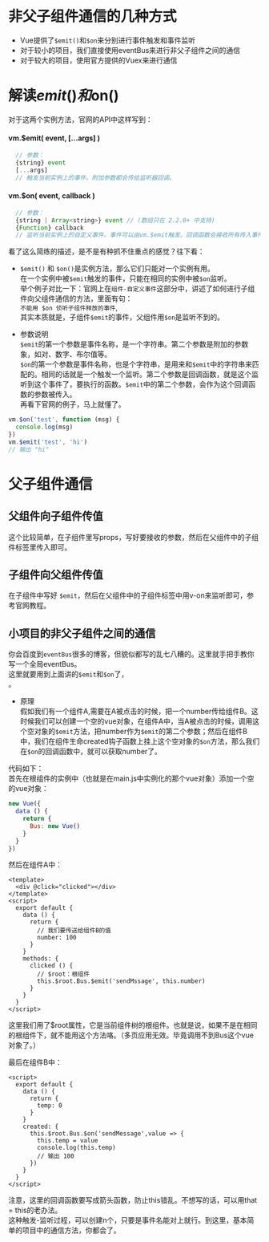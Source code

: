 # 非父子组件通信的几种方式

- Vue提供了`$emit()`和`$on`来分别进行事件触发和事件监听 <br />
- 对于较小的项目，我们直接使用eventBus来进行非父子组件之间的通信 <br />
- 对于较大的项目，使用官方提供的Vuex来进行通信 <br />

# 解读$emit()和$on()

对于这两个实例方法，官网的API中这样写到： <br />

#### vm.$emit( event, […args] )
```js
  // 参数：
  {string} event
  [...args]
  // 触发当前实例上的事件。附加参数都会传给监听器回调。
```

#### vm.$on( event, callback )
```js
  // 参数：
  {string | Array<string>} event // (数组只在 2.2.0+ 中支持)
  {Function} callback
  // 监听当前实例上的自定义事件。事件可以由vm.$emit触发。回调函数会接收所有传入事件触发函数的额外参数。
```
看了这么简练的描述，是不是有种抓不住重点的感觉？往下看：<br />

- `$emit()` 和 `$on()`是实例方法，那么它们只能对一个实例有用。<br />
在一个实例中被`$emit`触发的事件，只能在相同的实例中被`$on`监听。<br />
举个例子对比一下：官网上在`组件-自定义事件`这部分中，讲述了如何进行子组件向父组件通信的方法，里面有句：<br />
`不能用 $on 侦听子组件释放的事件`,<br />
其实本质就是，子组件`$emit`的事件，父组件用`$on`是监听不到的。<br />

- 参数说明 <br />
`$emit`的第一个参数是事件名称，是一个字符串。第二个参数是附加的参数象，如对、数字、布尔值等。<br />
`$on`的第一个参数是事件名称，也是个字符串，是用来和`$emit`中的字符串来匹配的。相同的话就是一个触发一个监听。第二个参数是回调函数，就是这个监听到这个事件了，要执行的函数。`$emit`中的第二个参数，会作为这个回调函数的参数被传入。<br />
再看下官网的例子，马上就懂了。<br />
```js
vm.$on('test', function (msg) {
  console.log(msg)
})
vm.$emit('test', 'hi')
// 输出 "hi"
```

# 父子组件通信

## 父组件向子组件传值
这个比较简单，在子组件里写props，写好要接收的参数，然后在父组件中的子组件标签里传入即可。

## 子组件向父组件传值

在子组件中写好 `$emit`，然后在父组件中的子组件标签中用v-on来监听即可，参考官网教程。

## 小项目的非父子组件之间的通信

你会百度到`eventBus`很多的博客，但貌似都写的乱七八糟的。这里就手把手教你写一个全局eventBus。<br />
这里就要用到上面讲的`$emit`和`$on`了，<br />。

- 原理 <br />
假如我们有一个组件A,需要在A被点击的时候，把一个number传给组件B。这时候我们可以创建一个空的vue对象，在组件A中，当A被点击的时候，调用这个空对象的`$emit`方法，把number作为`$emit`的第二个参数；然后在组件B中，我们在组件生命created钩子函数上挂上这个空对象的`$on`方法，那么我们在`$on`的回调函数中，就可以获取number了。<br />

代码如下：<br />
首先在根组件的实例中（也就是在main.js中实例化的那个vue对象）添加一个空的vue对象：<br />
```js
new Vue({
  data () {
    return {
      Bus: new Vue()
    }
  }
})
```
然后在组件A中：<br />
```vue
<template>
  <div @click="clicked"></div>
</template>
<script>
  export default {
    data () {
      return {
        // 我们要传送给组件B的值
        number: 100
      }
    }
    methods: {
      clicked () {
        // $root：根组件
        this.$root.Bus.$emit('sendMssage', this.number)
      }
    }
  }
</script>
```
这里我们用了$root属性，它是当前组件树的根组件。也就是说，如果不是在相同的根组件下，就不能用这个方法咯。（多页应用无效。毕竟调用不到Bus这个vue对象了。）<br />

最后在组件B中：<br />
```vue
<script>
  export default {
    data () {
      return {
        temp: 0
      }
    }
    created: {
      this.$root.Bus.$on('sendMessage',value => {
        this.temp = value
        console.log(this.temp)
        // 输出 100
      })
    }
  }
</script>
```
注意，这里的回调函数要写成箭头函数，防止this错乱。不想写的话，可以用that = this的老办法。<br />
这种触发-监听过程，可以创建n个，只要是事件名能对上就行。到这里，基本简单的项目中的通信方法，你都会了。











